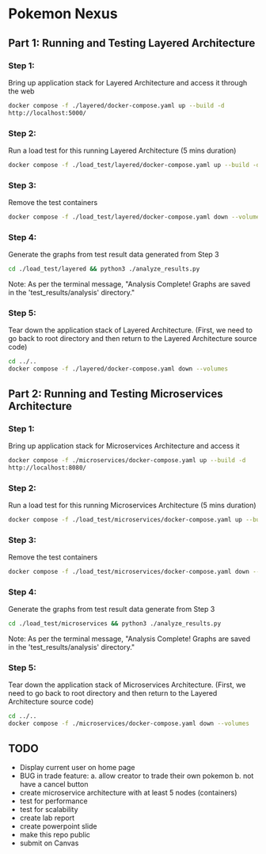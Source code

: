 # Pokemon Nexus

## Part 1: Running and Testing Layered Architecture

### Step 1: 
Bring up application stack for Layered Architecture and access it through the web
```bash
docker compose -f ./layered/docker-compose.yaml up --build -d
http://localhost:5000/ 
```

### Step 2: 
Run a load test for this running Layered Architecture (5 mins duration)
```bash
docker compose -f ./load_test/layered/docker-compose.yaml up --build -d
```

### Step 3: 
Remove the test containers
```bash
docker compose -f ./load_test/layered/docker-compose.yaml down --volumes
```

### Step 4: 
Generate the graphs from test result data generated from Step 3
```bash
cd ./load_test/layered && python3 ./analyze_results.py
```
Note: As per the terminal message, "Analysis Complete! Graphs are saved in the 'test_results/analysis' directory."

### Step 5: 
Tear down the application stack of Layered Architecture.
(First, we need to go back to root directory and then return to the Layered Architecture source code)
```bash
cd ../..
docker compose -f ./layered/docker-compose.yaml down --volumes
```

## Part 2: Running and Testing Microservices Architecture

### Step 1: 
Bring up application stack for Microservices Architecture and access it
```bash
docker compose -f ./microservices/docker-compose.yaml up --build -d
http://localhost:8080/
```

### Step 2: 
Run a load test for this running Microservices Architecture (5 mins duration)
```bash
docker compose -f ./load_test/microservices/docker-compose.yaml up --build -d
```

### Step 3: 
Remove the test containers 
```bash
docker compose -f ./load_test/microservices/docker-compose.yaml down --volumes
```

### Step 4: 
Generate the graphs from test result data generate from Step 3
```bash
cd ./load_test/microservices && python3 ./analyze_results.py
```
Note: As per the terminal message, "Analysis Complete! Graphs are saved in the 'test_results/analysis' directory."

### Step 5: 
Tear down the application stack of Microservices Architecture.
(First, we need to go back to root directory and then return to the Layered Architecture source code)
```bash
cd ../..
docker compose -f ./microservices/docker-compose.yaml down --volumes
```

## TODO
- Display current user on home page 
- BUG in trade feature:
	a. allow creator to trade their own pokemon
	b. not have a cancel button
- create microservice architecture with at least 5 nodes (containers)
- test for performance
- test for scalability
- create lab report
- create powerpoint slide
- make this repo public
- submit on Canvas
